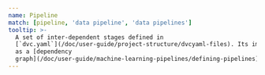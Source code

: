 ```yaml
---
name: Pipeline
match: [pipeline, 'data pipeline', 'data pipelines']
tooltip: >-
  A set of inter-dependent stages defined in
  [`dvc.yaml`](/doc/user-guide/project-structure/dvcyaml-files). Its implemented
  as a [dependency
  graph](/doc/user-guide/machine-learning-pipelines/defining-pipelines).
---
```

